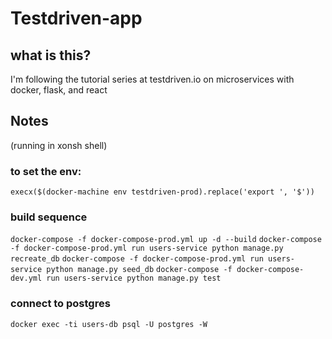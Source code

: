 # Testdriven-app

## what is this?

I'm following the tutorial series at testdriven.io on microservices with docker, flask, and react

## Notes

(running in xonsh shell)

### to set the env:
`execx($(docker-machine env testdriven-prod).replace('export ', '$'))`

### build sequence
`docker-compose -f docker-compose-prod.yml up -d --build`
`docker-compose -f docker-compose-prod.yml run users-service python manage.py recreate_db`
`docker-compose -f docker-compose-prod.yml run users-service python manage.py seed_db`
`docker-compose -f docker-compose-dev.yml run users-service python manage.py test`

### connect to postgres
`docker exec -ti users-db psql -U postgres -W`